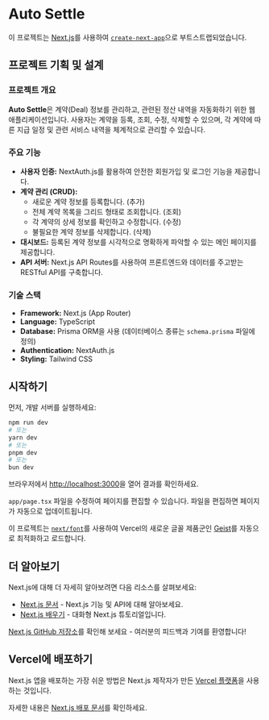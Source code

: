 # Auto Settle

이 프로젝트는 [Next.js](https://nextjs.org)를 사용하여 [`create-next-app`](https://nextjs.org/docs/app/api-reference/cli/create-next-app)으로 부트스트랩되었습니다.

## 프로젝트 기획 및 설계

### 프로젝트 개요

**Auto Settle**은 계약(Deal) 정보를 관리하고, 관련된 정산 내역을 자동화하기 위한 웹 애플리케이션입니다. 사용자는 계약을 등록, 조회, 수정, 삭제할 수 있으며, 각 계약에 따른 지급 일정 및 관련 서비스 내역을 체계적으로 관리할 수 있습니다.

### 주요 기능

*   **사용자 인증:** NextAuth.js를 활용하여 안전한 회원가입 및 로그인 기능을 제공합니다.
*   **계약 관리 (CRUD):**
    *   새로운 계약 정보를 등록합니다. (추가)
    *   전체 계약 목록을 그리드 형태로 조회합니다. (조회)
    *   각 계약의 상세 정보를 확인하고 수정합니다. (수정)
    *   불필요한 계약 정보를 삭제합니다. (삭제)
*   **대시보드:** 등록된 계약 정보를 시각적으로 명확하게 파악할 수 있는 메인 페이지를 제공합니다.
*   **API 서버:** Next.js API Routes를 사용하여 프론트엔드와 데이터를 주고받는 RESTful API를 구축합니다.

### 기술 스택

*   **Framework:** Next.js (App Router)
*   **Language:** TypeScript
*   **Database:** Prisma ORM을 사용 (데이터베이스 종류는 `schema.prisma` 파일에 정의)
*   **Authentication:** NextAuth.js
*   **Styling:** Tailwind CSS

## 시작하기

먼저, 개발 서버를 실행하세요:

```bash
npm run dev
# 또는
yarn dev
# 또는
pnpm dev
# 또는
bun dev
```

브라우저에서 [http://localhost:3000](http://localhost:3000)을 열어 결과를 확인하세요.

`app/page.tsx` 파일을 수정하여 페이지를 편집할 수 있습니다. 파일을 편집하면 페이지가 자동으로 업데이트됩니다.

이 프로젝트는 [`next/font`](https://nextjs.org/docs/app/building-your-application/optimizing/fonts)를 사용하여 Vercel의 새로운 글꼴 제품군인 [Geist](https://vercel.com/font)를 자동으로 최적화하고 로드합니다.

## 더 알아보기

Next.js에 대해 더 자세히 알아보려면 다음 리소스를 살펴보세요:

- [Next.js 문서](https://nextjs.org/docs) - Next.js 기능 및 API에 대해 알아보세요.
- [Next.js 배우기](https://nextjs.org/learn) - 대화형 Next.js 튜토리얼입니다.

[Next.js GitHub 저장소](https://github.com/vercel/next.js)를 확인해 보세요 - 여러분의 피드백과 기여를 환영합니다!

## Vercel에 배포하기

Next.js 앱을 배포하는 가장 쉬운 방법은 Next.js 제작자가 만든 [Vercel 플랫폼](https://vercel.com/new?utm_medium=default-template&filter=next.js&utm_source=create-next-app&utm_campaign=create-next-app-readme)을 사용하는 것입니다.

자세한 내용은 [Next.js 배포 문서](https://nextjs.org/docs/app/building-your-application/deploying)를 확인하세요.
